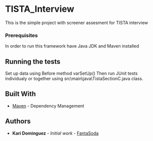 # TISTA_Interview
This is the simple project with screener assesment for TISTA interview

### Prerequisites

In order to run this framework have Java JDK and Maven installed

## Running the tests
Set up data using Before method varSetUp()
Then run JUnit tests individualy or together using
src\main\java\TistaSectionC.java class.

## Built With

* [Maven](https://maven.apache.org/) - Dependency Management

## Authors

* **Kari Dominguez** - *Initial work* - [FantaSoda](https://github.com/FantaSoda)
